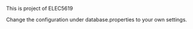 This is project of ELEC5619

Change the configuration under database.properties to your own settings.